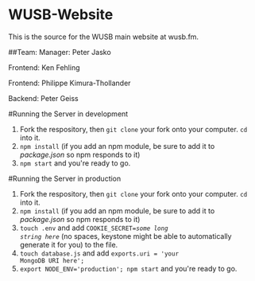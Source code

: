 # WUSB-Website
This is the source for the WUSB main website at wusb.fm. 

##Team:
Manager: Peter Jasko 

Frontend: Ken Fehling

Frontend: Philippe Kimura-Thollander

Backend: Peter Geiss

#Running the Server in development

1. Fork the respository, then <code>git clone</code> your fork onto your computer. <code>cd</code> into it.
2. <code>npm install</code> (if you add an npm module, be sure to add it to <i>package.json</i> so npm responds to it)
5. <code>npm start</code> and you're ready to go.

#Running the Server in production

1. Fork the respository, then <code>git clone</code> your fork onto your computer. <code>cd</code> into it.
2. <code>npm install</code> (if you add an npm module, be sure to add it to <i>package.json</i> so npm responds to it)
3. <code>touch .env</code> and add <code>COOKIE_SECRET=<i>some long string here</i></code> (no spaces, keystone might be able to automatically generate it for you) to the file.
4. <code>touch database.js</code> and add <code>exports.uri = 'your MongoDB URI here';</code>
5. <code>export NODE_ENV='production'; npm start</code> and you're ready to go.
